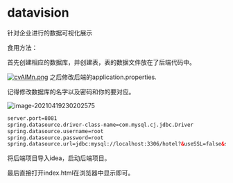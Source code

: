 # datavision
针对企业进行的数据可视化展示

食用方法：

首先创建相应的数据库，并创建表，表的数据文件放在了后端代码中。

[![cvAlMn.png](https://z3.ax1x.com/2021/04/24/cvAlMn.png)](https://imgtu.com/i/cvAlMn)
之后修改后端的application.properties.

记得修改数据库的名字以及密码和你的要对应。

![image-20210419230202575](C:\Users\winqihe\AppData\Roaming\Typora\typora-user-images\image-20210419230202575.png)

```xml
server.port=8081
spring.datasource.driver-class-name=com.mysql.cj.jdbc.Driver
spring.datasource.username=root
spring.datasource.password=root
spring.datasource.url=jdbc:mysql://localhost:3306/hotel?&useSSL=false&serverTimezone=UTC
```

将后端项目导入idea，启动后端项目。

最后直接打开index.html在浏览器中显示即可。
